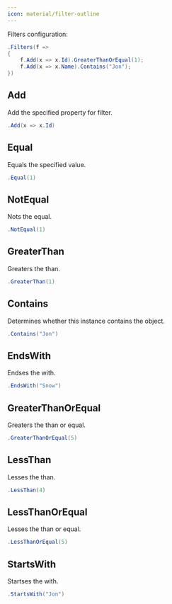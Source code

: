 ```yaml
---
icon: material/filter-outline
---
```


Filters configuration:

```csharp
.Filters(f =>
{
    f.Add(x => x.Id).GreaterThanOrEqual(1);
	f.Add(x => x.Name).Contains("Jon");
})
```

## Add
Add the specified property for filter.
```csharp
.Add(x => x.Id)
```

## Equal
Equals the specified value.
```csharp
.Equal(1)
```

## NotEqual
Nots the equal.
```csharp
.NotEqual(1)
```

## GreaterThan
Greaters the than.
```csharp
.GreaterThan(1)
```

## Contains
Determines whether this instance contains the object.
```csharp
.Contains("Jon")
```

## EndsWith
Endses the with.
```csharp
.EndsWith("Snow")
```

## GreaterThanOrEqual
Greaters the than or equal.
```csharp
.GreaterThanOrEqual(5)
```

## LessThan
Lesses the than.
```csharp
.LessThan(4)
```

## LessThanOrEqual
Lesses the than or equal.
```csharp
.LessThanOrEqual(5)
```

## StartsWith
Startses the with.
```csharp
.StartsWith("Jon")
```

